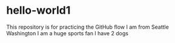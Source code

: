 # hello-world1
This repository is for practicing the GitHub flow
I am from Seattle Washington
I am a huge sports fan
I have 2 dogs

